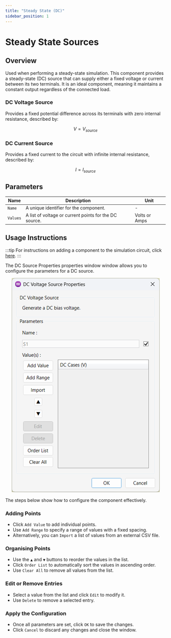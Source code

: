 ```yaml
---
title: "Steady State (DC)"
sidebar_position: 1
---
```

# Steady State Sources
## Overview
Used when performing a steady-state simulation. This component provides a steady-state (DC) source that can supply either a fixed voltage or current between its two terminals. It is an ideal component, meaning it maintains a constant output regardless of the connected load.



### DC Voltage Source
Provides a fixed potential difference across its terminals with zero internal resistance, described by:

$$
V = V_{source}
$$

### DC Current Source
Provides a fixed current to the circuit with infinite internal resistance, described by:

$$
I = I_{source}
$$

## Parameters
<div class="properties-table">

| Name     | Description                                            | Unit          |
|----------|--------------------------------------------------------|---------------|
| `Name`   | A unique identifier for the component.                 | -             |
| `Values` | A list of voltage or current points for the DC source. | Volts or Amps |

</div>

## Usage Instructions

:::tip
For instructions on adding a component to the simulation circuit, click [here](../introduction#adding-a-component-to-the-simulation-circuit).
:::

The DC Source Properties properties window window allows you to configure the parameters for a DC source. 

<p align="center">
  <img src="/img/circuit-simulator/sources/01.png" />
</p>

The steps below show how to configure the component effectively.

### Adding Points 
- Click `Add Value` to add individual points.  
- Use `Add Range` to specify a range of values with a fixed spacing.  
- Alternatively, you can `Import` a list of values from an external CSV file.  

### Organising Points
- Use the `▲` and `▼` buttons to reorder the values in the list.  
- Click `Order List` to automatically sort the values in ascending order.  
- Use `Clear All` to remove all values from the list.  

### Edit or Remove Entries
- Select a value from the list and click ``Edit`` to modify it.  
- Use `Delete` to remove a selected entry.  

### Apply the Configuration
- Once all parameters are set, click `OK` to save the changes.  
- Click `Cancel` to discard any changes and close the window.